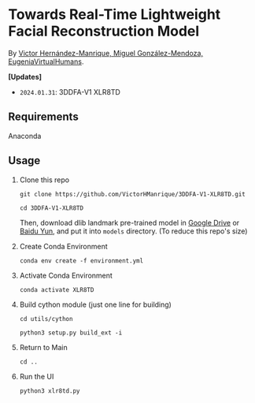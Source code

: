 # Towards Real-Time Lightweight Facial Reconstruction Model

<!-- By [Jianzhu Guo](https://guojianzhu.com/aboutme.html). -->
By [Victor Hernández-Manrique, Miguel González-Mendoza, EugeniaVirtualHumans](https://www.eugenia.tech/).

**\[Updates\]**
 - `2024.01.31`: 3DDFA-V1 XLR8TD

## Requirements
Anaconda

## Usage

1. Clone this repo
    ```
    git clone https://github.com/VictorHManrique/3DDFA-V1-XLR8TD.git
    ```

    ```
    cd 3DDFA-V1-XLR8TD
    ```

   Then, download dlib landmark pre-trained model in [Google Drive](https://drive.google.com/open?id=1kxgOZSds1HuUIlvo5sRH3PJv377qZAkE) or [Baidu Yun](https://pan.baidu.com/s/1bx-GxGf50-KDk4xz3bCYcw), and put it into `models` directory. (To reduce this repo's size)

2. Create Conda Environment
    ```
    conda env create -f environment.yml
    ```

3. Activate Conda Environment
    ```
    conda activate XLR8TD
    ```

4. Build cython module (just one line for building)
    ```
    cd utils/cython
    ```
    
    ```
    python3 setup.py build_ext -i
    ```
    
5. Return to Main
    ```
    cd ..
    ```
    
6. Run the UI
    ```
    python3 xlr8td.py
    ```
